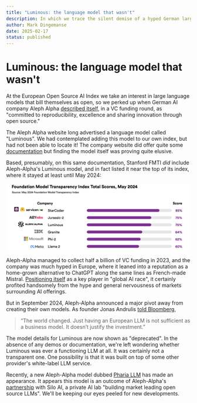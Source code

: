 ```yaml
--- 
title: "Luminous: the language model that wasn't"
description: In which we trace the silent demise of a hyped German large language model
author: Mark Dingemanse
date: 2025-02-17
status: published
---
```

# Luminous: the language model that wasn't

At the European Open Source AI Index we take an interest in large language models that bill themselves as open, so we perked up when German AI company Aleph Alpha [described itself](https://aleph-alpha.com/aleph-alpha-raises-a-total-investment-of-more-than-half-a-billion-us-dollars-from-a-consortium-of-industry-leaders-and-new-investors/), in a VC funding round, as "committed to reproducibility, excellence and sharing innovation through open source."

The Aleph Alpha website long advertised a language model called "Luminous". We had contemplated adding this model to our own index, but had not been able to locate it! The company website did offer quite some [documentation](https://docs.aleph-alpha.com/docs/Deprecated%20Luminous/Deprecated-Luminous/Deprecated-Luminous/) but finding the model itself was proving quite elusive.

Based, presumably, on this same documentation, Stanford FMTI _did_ include Aleph-Alpha's Luminous model, and in fact listed it near the top of its index, where it stayed at least until May 2024:

![FMTI scores showing Aleph Alpha's Luminous model at third place](/images/fmti-total-scores-may2024.png "FMTI Scores May 2024")

Aleph-Alpha managed to collect half a billion of VC funding in 2023, and the company was much hyped in Europe, where it leaned into a reputation as a home-grown alternative to ChatGPT along the same lines as French-made Mistral. [Positioning itself](https://aleph-alpha.com/aleph-alpha-raises-a-total-investment-of-more-than-half-a-billion-us-dollars-from-a-consortium-of-industry-leaders-and-new-investors/) as a key player in "global AI race", it certainly profited handsomely from the hype and general nervousness of markets surrounding AI offerings.

But in September 2024, Aleph-Alpha announced a major pivot away from creating their own models. As founder Jonas Andrulis [told Bloomberg](https://archive.ph/fbUK2), 

> “The world changed. Just having an European LLM is not sufficient as a business model. It doesn’t justify the investment.”

The model details for Luminous are now shown as "deprecated". In the absence of any demos or documentation, we're left wondering whether Luminous was ever a functioning LLM at all. It was certainly not a transparent one. One possibility is that it was built on top of some other provider's white-label LLM service. 

Recently, a new Aleph-Alpha model dubbed [Pharia LLM](https://huggingface.co/Aleph-Alpha/Pharia-1-LLM-7B-control/blob/main/README.md) has made an appearance. It appears this model is an outcome of Aleph-Alpha's [partnership](https://aleph-alpha.com/aleph-alpha-and-silo-ai-enter-a-strategic-partnership-to-advance-open-source-ai-and-enterprise-grade-solutions-in-europe/) with Silo AI, a private AI lab "building market leading open source LLMs". We'll be keeping our eyes peeled for new developments.
